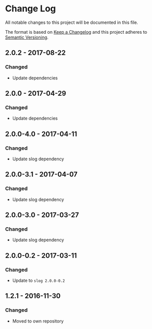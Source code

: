 # Change Log
All notable changes to this project will be documented in this file.

The format is based on [Keep a Changelog](http://keepachangelog.com/)
and this project adheres to [Semantic Versioning](http://semver.org/).

## 2.0.2 - 2017-08-22
### Changed

* Update dependencies

## 2.0.0 - 2017-04-29
### Changed

* Update dependencies

## 2.0.0-4.0 - 2017-04-11
### Changed

* Update slog dependency

## 2.0.0-3.1 - 2017-04-07
### Changed

* Update slog dependency

## 2.0.0-3.0 - 2017-03-27
### Changed

* Update slog dependency

## 2.0.0-0.2 - 2017-03-11
### Changed

* Update to `slog 2.0.0-0.2`

## 1.2.1 - 2016-11-30
### Changed

* Moved to own repository

